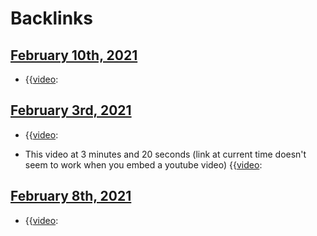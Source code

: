 
# Backlinks
## [February 10th, 2021](<February 10th, 2021.md>)
- {{[video](<video.md>):

## [February 3rd, 2021](<February 3rd, 2021.md>)
- {{[video](<video.md>):

- This video at 3 minutes and 20 seconds (link at current time doesn't seem to work when you embed a youtube video) {{[video](<video.md>):

## [February 8th, 2021](<February 8th, 2021.md>)
- {{[video](<video.md>):

